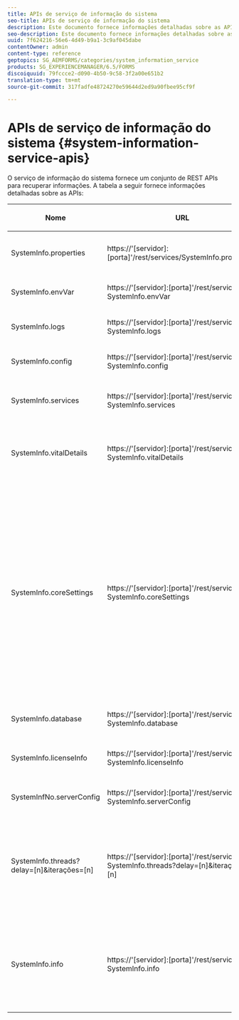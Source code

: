 ```yaml
---
title: APIs de serviço de informação do sistema
seo-title: APIs de serviço de informação do sistema
description: Este documento fornece informações detalhadas sobre as APIs fornecidas pelo serviço de informação do sistema.
seo-description: Este documento fornece informações detalhadas sobre as APIs fornecidas pelo serviço de informação do sistema.
uuid: 7f624216-56e6-4d49-b9a1-3c9af045dabe
contentOwner: admin
content-type: reference
geptopics: SG_AEMFORMS/categories/system_information_service
products: SG_EXPERIENCEMANAGER/6.5/FORMS
discoiquuid: 79fccce2-d090-4b50-9c58-3f2a00e651b2
translation-type: tm+mt
source-git-commit: 317fadfe48724270e59644d2ed9a90fbee95cf9f

---
```



# APIs de serviço de informação do sistema {#system-information-service-apis}

O serviço de informação do sistema fornece um conjunto de REST APIs para recuperar informações. A tabela a seguir fornece informações detalhadas sobre as APIs:

<table>
 <thead>
  <tr>
   <th><p>Nome</p></th>
   <th><p>URL</p></th>
   <th><p>Descrição</p></th>
  </tr>
 </thead>
 <tbody>
  <tr>
   <td><p>SystemInfo.properties</p></td>
   <td><p>https://'[servidor]:[porta]'/rest/services/SystemInfo.properties'</p></td>
   <td><p>Esta API é um invólucro para a API Java <a href="https://docs.oracle.com/javase/6/docs/api/java/lang/System.html#getProperties()">system.getProperties</a> . Ele recupera a configuração do ambiente ativo atual. </p></td>
  </tr>
  <tr>
   <td><p>SystemInfo.envVar</p></td>
   <td><p>https://'[servidor]:[porta]'/rest/services/ SystemInfo.envVar</p></td>
   <td><p>Recupera todas as variáveis de ambiente do sistema operacional host. </p></td>
  </tr>
  <tr>
   <td><p>SystemInfo.logs</p></td>
   <td><p>https://'[servidor]:[porta]'/rest/services/ SystemInfo.logs</p></td>
   <td><p>Faz o download de um arquivo zip que contém registros do servidor de aplicativos. </p></td>
  </tr>
  <tr>
   <td><p>SystemInfo.config</p></td>
   <td><p>https://'[servidor]:[porta]'/rest/services/ SystemInfo.config</p></td>
   <td><p>Recupera todo o conteúdo do arquivo config.xml. </p></td>
  </tr>
  <tr>
   <td><p>SystemInfo.services</p></td>
   <td><p>https://'[servidor]:[porta]'/rest/services/ SystemInfo.services</p></td>
   <td><p>Recupera o status e os parâmetros de configuração dos serviços de formulários AEM.</p></td>
  </tr>
  <tr>
   <td><p>SystemInfo.vitalDetails</p></td>
   <td><p>https://'[servidor]:[porta]'/rest/services/ SystemInfo.vitalDetails</p></td>
   <td><p>Recupera o tempo de atividade do servidor, argumentos JVM, memória do sistema, tamanho do heap, nome do sistema operacional, número de threads ativos e contagem de threads. </p></td>
  </tr>
  <tr>
   <td><p>SystemInfo.coreSettings</p></td>
   <td><p>https://'[servidor]:[porta]'/rest/services/ SystemInfo.coreSettings</p></td>
   <td><p>Recupera valores das seguintes propriedades:</p>
    <ul>
     <li><p>AdobeTempDir</p></li>
     <li><p>AdobeServerFontDir</p></li>
     <li><p>CustomerFontDir</p></li>
     <li><p>GlobalDocumentStorageRootDir</p></li>
     <li><p>DefaultDocumentMaxInlineSize</p></li>
     <li><p>DefaultDocumentDispTimeout</p></li>
     <li><p>EnableDocumentDBStorage</p></li>
     <li><p>GlobalDocumentStorageUseNetworkShare</p></li>
     <li><p>EnableFIPS</p></li>
     <li><p>EnableWSDL</p></li>
     <li><p>DataServicesConfigFile </p></li>
     <li><p>EnableRDS</p></li>
    </ul><p></p></td>
  </tr>
  <tr>
   <td><p>SystemInfo.database</p></td>
   <td><p>https://'[servidor]:[porta]'/rest/services/ SystemInfo.database</p></td>
   <td><p>Recupera informações detalhadas sobre o banco de dados.</p></td>
  </tr>
  <tr>
   <td><p>SystemInfo.licenseInfo</p></td>
   <td><p>https://'[servidor]:[porta]'/rest/services/ SystemInfo.licenseInfo</p></td>
   <td><p>Recupera informações de versão e licença dos componentes de formulários AEM instalados. </p></td>
  </tr>
  <tr>
   <td><p>SystemInfNo.serverConfig</p></td>
   <td><p>https://'[servidor]:[porta]'/rest/services/ SystemInfo.serverConfig</p></td>
   <td><p>Faz o download de arquivos de configuração do servidor de aplicativos host. </p></td>
  </tr>
  <tr>
   <td><p>SystemInfo.threads?delay=[n]&amp;iterações=[n]</p></td>
   <td><p>https://'[servidor]:[porta]'/rest/services/ SystemInfo.threads?delay=[n]&amp;iterações=[n]</p></td>
   <td><p>Recupera a contagem e o rastreamento de empilhamento de threads ativos. Ele aceita os seguintes parâmetros:</p>
    <ul>
     <li><p>iterações= [n]: Especifica a contagem de iterações. Substitua n por um número. </p></li>
     <li><p>Atraso= [n]: Especifica o número de milissegundos a aguardar antes de iniciar a próxima iteração. </p></li>
    </ul><p></p></td>
  </tr>
  <tr>
   <td><p>SystemInfo.info</p></td>
   <td><p>https://'[servidor]:[porta]'/rest/services/ SystemInfo.info</p></td>
   <td><p>Essa API é um invólucro para todas as APIs de serviço de informação do sistema. Internamente, ele executa todas as APIs de informações do sistema e baixa informações em formato zip. </p><p><i><strong>observação</strong>: O SystemInfo.info não fornece rastreamento de contagem e empilhamento de threads ativos. </i></p></td>
  </tr>
 </tbody>
</table>

